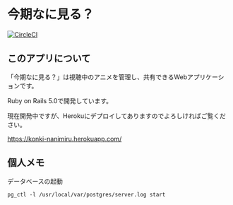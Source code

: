 # 今期なに見る？

[![CircleCI](https://circleci.com/gh/himrox/konki-nanimiru.svg?style=svg)](https://circleci.com/gh/himrox/konki-nanimiru)

## このアプリについて

「今期なに見る？」は視聴中のアニメを管理し、共有できるWebアプリケーションです。

Ruby on Rails 5.0で開発しています。

現在開発中ですが、Herokuにデプロイしてありますのでよろしければご覧ください。

https://konki-nanimiru.herokuapp.com/

## 個人メモ

データベースの起動

```
pg_ctl -l /usr/local/var/postgres/server.log start
```

